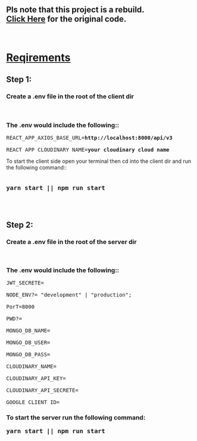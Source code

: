 <h2>
Pls note that this project is a rebuild. <br/>
<a href="https://github.com/adrianhajdin/project_mern_memories.git">Click Here</a></button> for the original code.
<br/>
</h2>

<br/>

<h1><u>Reqirements</u></h1>
<h2>Step 1:</h2>
<h3>
Create a .env file in the root of the client dir
</h3>
<br/>
<h3>The .env would include the following::</h3>

<pre>
REACT_APP_AXIOS_BASE_URL=<b><a>http://localhost:8000/api/v3</a></b>

REACT_APP_CLOUDINARY_NAME=<b>your cloudinary cloud name</b>
</pre>

<div > To start the client side open your terminal then cd into the client dir and run the following command::
<br/>
<pre><h3>yarn start || npm run start</h3></pre>
</div>
<br/>
<h2>Step 2:</h2>
<h3>
Create a .env file in the root of the server dir
</h3>
<br/>
<h3>The .env would include the following::</h3>

<pre>
JWT_SECRETE=

NODE_ENV?= "development" | "production";

PorT=8000

PWD?=

MONGO_DB_NAME=

MONGO_DB_USER=

MONGO_DB_PASS=

CLOUDINARY_NAME=

CLOUDINARY_API_KEY=

CLOUDINARY_API_SECRETE=

GOOGLE_CLIENT_ID=
</pre>
<h3>
To start the server run the following command:
<pre>yarn start || npm run start</pre>
</h3>
